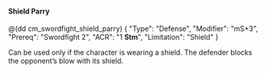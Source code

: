 #### Shield Parry

@(dd cm_swordfight_shield_parry)
{ "Type": "Defense",
	"Modifier": "mS+3",
	"Prereq": "Swordfight 2",
	"ACR": "1 **Stm**",
	"Limitation": "Shield"
}

Can be used only if the character is wearing a shield. The defender blocks
the opponent’s blow with its shield.
